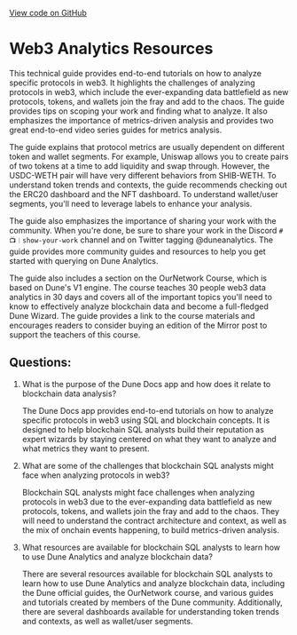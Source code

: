 [View code on GitHub](https://dune.com/docs/analytics_guidelines.md)

# Web3 Analytics Resources

This technical guide provides end-to-end tutorials on how to analyze specific protocols in web3. It highlights the challenges of analyzing protocols in web3, which include the ever-expanding data battlefield as new protocols, tokens, and wallets join the fray and add to the chaos. The guide provides tips on scoping your work and finding what to analyze. It also emphasizes the importance of metrics-driven analysis and provides two great end-to-end video series guides for metrics analysis. 

The guide explains that protocol metrics are usually dependent on different token and wallet segments. For example, Uniswap allows you to create pairs of two tokens at a time to add liquidity and swap through. However, the USDC-WETH pair will have very different behaviors from SHIB-WETH. To understand token trends and contexts, the guide recommends checking out the ERC20 dashboard and the NFT dashboard. To understand wallet/user segments, you'll need to leverage labels to enhance your analysis.

The guide also emphasizes the importance of sharing your work with the community. When you're done, be sure to share your work in the Discord `#📺︱show-your-work` channel and on Twitter tagging @duneanalytics. The guide provides more community guides and resources to help you get started with querying on Dune Analytics.

The guide also includes a section on the OurNetwork Course, which is based on Dune's V1 engine. The course teaches 30 people web3 data analytics in 30 days and covers all of the important topics you'll need to know to effectively analyze blockchain data and become a full-fledged Dune Wizard. The guide provides a link to the course materials and encourages readers to consider buying an edition of the Mirror post to support the teachers of this course.
## Questions: 
 1. What is the purpose of the Dune Docs app and how does it relate to blockchain data analysis?
    
    The Dune Docs app provides end-to-end tutorials on how to analyze specific protocols in web3 using SQL and blockchain concepts. It is designed to help blockchain SQL analysts build their reputation as expert wizards by staying centered on what they want to analyze and what metrics they want to present.

2. What are some of the challenges that blockchain SQL analysts might face when analyzing protocols in web3?
    
    Blockchain SQL analysts might face challenges when analyzing protocols in web3 due to the ever-expanding data battlefield as new protocols, tokens, and wallets join the fray and add to the chaos. They will need to understand the contract architecture and context, as well as the mix of onchain events happening, to build metrics-driven analysis.

3. What resources are available for blockchain SQL analysts to learn how to use Dune Analytics and analyze blockchain data?
    
    There are several resources available for blockchain SQL analysts to learn how to use Dune Analytics and analyze blockchain data, including the Dune official guides, the OurNetwork course, and various guides and tutorials created by members of the Dune community. Additionally, there are several dashboards available for understanding token trends and contexts, as well as wallet/user segments.